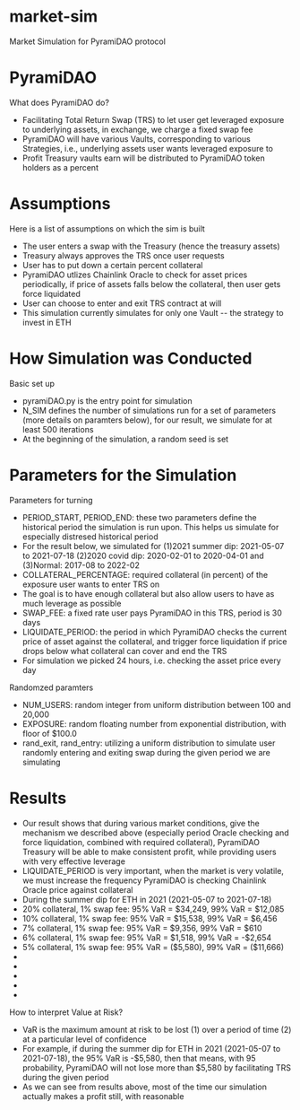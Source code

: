 # market-sim
Market Simulation for PyramiDAO protocol

<h1> PyramiDAO </h1>
What does PyramiDAO do?
  <ul>
    <li>Facilitating Total Return Swap (TRS) to let user get leveraged exposure to underlying assets, in exchange, we charge a fixed swap fee</li>
    <li>PyramiDAO will have various Vaults, corresponding to various Strategies, i.e., underlying assets user wants leveraged exposure to</li>
    <li>Profit Treasury vaults earn will be distributed to PyramiDAO token holders as a percent</li>
  </ul>

<h1>Assumptions</h1>
Here is a list of assumptions on which the sim is built
  <ul>
    <li>The user enters a swap with the Treasury (hence the treasury assets)</li>
    <li>Treasury always approves the TRS once user requests</li>
    <li>User has to put down a certain percent collateral</li>
    <li>PyramiDAO utlizes Chainlink Oracle to check for asset prices periodically, if price of assets falls below the collateral, then user gets force liquidated</li>
    <li>User can choose to enter and exit TRS contract at will</li>
    <li>This simulation currently simulates for only one Vault -- the strategy to invest in ETH</li>
  </ul>

<h1>How Simulation was Conducted</h1>
Basic set up
  <ul>
    <li>pyramiDAO.py is the entry point for simulation</li>
    <li>N_SIM defines the number of simulations run for a set of parameters (more details on paramters below), for our result, we simulate for at least 500 iterations</li>
    <li>At the beginning of the simulation, a random seed is set</li>
  </ul>

<h1>Parameters for the Simulation</h1>
Parameters for turning 
  <ul>
      <li>PERIOD_START, PERIOD_END: these two parameters define the historical period the simulation is run upon. This helps us simulate for especially distresed historical period </li>
      <li>  For the result below, we simulated for (1)2021 summer dip: 2021-05-07 to 2021-07-18 (2)2020 covid dip: 2020-02-01 to 2020-04-01 and (3)Normal: 2017-08 to 2022-02</li>
      <li>COLLATERAL_PERCENTAGE: required collateral (in percent) of the exposure user wants to enter TRS on</li>
      <li>  The goal is to have enough collateral but also allow users to have as much leverage as possible</li>
      <li>SWAP_FEE: a fixed rate user pays PyramiDAO in this TRS, period is 30 days</li>
      <li>LIQUIDATE_PERIOD: the period in which PyramiDAO checks the current price of asset against the collateral, and trigger force liquidation if price drops below what collateral can cover and end the TRS</li>
      <li>  For simulation we picked 24 hours, i.e. checking the asset price every day</li>
  </ul>
Randomzed paramters
  <ul>
    <li>NUM_USERS: random integer from uniform distribution between 100 and 20,000</li>
    <li>EXPOSURE: random floating number from exponential distribution, with floor of $100.0</li>
    <li>rand_exit, rand_entry: utilizing a uniform distribution to simulate user randomly entering and exiting swap during the given period we are simulating</li>
  </ul>


<h1>Results</h1>
  <ul>
    <li>Our result shows that during various market conditions, give the mechanism we described above (especially period Oracle checking and force liquidation, combined with required collateral), PyramiDAO Treasury will be able to make consistent profit, while providing users with very effective leverage </li>
    <li>LIQUIDATE_PERIOD is very important, when the market is very volatile, we must increase the frequency PyramiDAO is checking Chainlink Oracle price against collateral</li>
    <li>During the summer dip for ETH in 2021 (2021-05-07 to 2021-07-18)</li>
    <li>  20% collateral, 1% swap fee: 95% VaR = $34,249, 99% VaR = $12,085</li>
    <li>  10% collateral, 1% swap fee: 95% VaR = $15,538, 99% VaR = $6,456</li>
    <li>  7% collateral, 1% swap fee: 95% VaR = $9,356, 99% VaR = $610</li>
    <li>  6% collateral, 1% swap fee: 95% VaR = $1,518, 99% VaR = -$2,654</li>
    <li>  5% collateral, 1% swap fee: 95% VaR = ($5,580), 99% VaR = ($11,666)</li>
    <li></li>
    <li></li>
    <li></li>
    <li></li>
    <li></li>
  </ul>

How to interpret Value at Risk?
  <ul>
    <li>VaR is the maximum amount at risk to be lost (1) over a period of time (2) at a particular level of confidence</li>
    <li>For example, if during the summer dip for ETH in 2021 (2021-05-07 to 2021-07-18), the 95% VaR is -$5,580, then that means, with 95 probability, PyramiDAO will not lose more than $5,580 by facilitating TRS during the given period
</li>
    <li>As we can see from results above, most of the time our simulation actually makes a profit still, with reasonable </li>

  </ul>

    
        
        